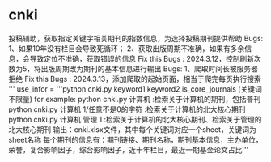 # cnki
 投稿辅助，获取指定关键字相关期刊的指数信息，为选择投稿期刊提供帮助
Bugs:
1、如果10年没有栏目会导致死循环；
2、获取出版周期不准确，如果有多余信息，会导致定位不准确，获取错误的信息
Fix this Bugs : 2024.3.12，控制刷新次数为5，将出版周期改为期刊的基本信息进行输出
Bugs:
1、爬取时间长被服务器拒绝
Fix this Bugs : 2024.3.13，添加爬取的起始页面，相当于爬完每页执行搜索
'''
use_infor = '''python cnki.py keyword1 keyword2 is_core_journals (关键词不限量)
for example:
    python cnki.py 计算机 :检索关于计算机的期刊，包括普刊
    python cnki.py 计算机 1/任意不是0的字符 :检索关于计算机的北大核心期刊
    python cnki.py 计算机 管理 1 :检索关于计算机的北大核心期刊、检索关于管理的北大核心期刊
输出：cnki.xlsx文件，其中每个关键词对应一个sheet，关键词为sheet名称
    每个期刊的信息有：期刊链接、期刊名称，期刊基本信息，主办单位，荣誉，复合影响因子，综合影响因子，近十年栏目，最近一期基金论文占比'''
